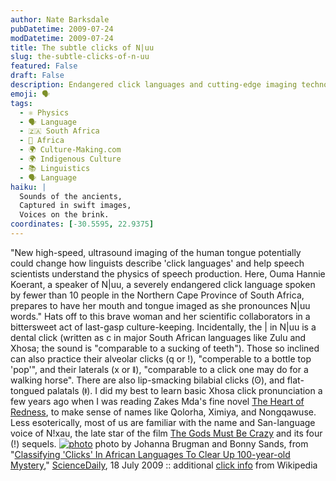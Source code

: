 ```yaml
---
author: Nate Barksdale
pubDatetime: 2009-07-24
modDatetime: 2009-07-24
title: The subtle clicks of N|uu
slug: the-subtle-clicks-of-n-uu
featured: False
draft: False
description: Endangered click languages and cutting-edge imaging technology.
emoji: 🗣️
tags:
  - ⚛️ Physics
  - 🗣️ Language
  - 🇿🇦 South Africa
  - 🦁 Africa
  - 🌍 Culture-Making.com
  - 🌍 Indigenous Culture
  - 📚 Linguistics
  - 🗣️ Language
haiku: |
  Sounds of the ancients,  
  Captured in swift images,  
  Voices on the brink.
coordinates: [-30.5595, 22.9375]
---
```


"New high-speed, ultrasound imaging of the human tongue potentially could change how linguists describe 'click languages' and help speech scientists understand the physics of speech production. Here, Ouma Hannie Koerant, a speaker of N|uu, a severely endangered click language spoken by fewer than 10 people in the Northern Cape Province of South Africa, prepares to have her mouth and tongue imaged as she pronounces N|uu words." Hats off to this brave woman and her scientific collaborators in a bittersweet act of last-gasp culture-keeping. Incidentally, the | in N|uu is a dental click (written as c in major South African languages like Zulu and Xhosa; the sound is "comparable to a sucking of teeth"). Those so inclined can also practice their alveolar clicks (q or !), "comperable to a bottle top 'pop'", and their laterals (x or ǁ), "comparable to a click one may do for a walking horse". There are also lip-smacking bilabial clicks (ʘ), and flat-tongued palatals (ǂ). I did my best to learn basic Xhosa click pronunciation a few years ago when I was reading Zakes Mda's fine novel [The Heart of Redness](https://www.google.com/search?q=%22The%20Heart%20of%20Redness%22%20amazon.com), to make sense of names like Qolorha, Ximiya, and Nongqawuse. Less esoterically, most of us are familiar with the name and San-language voice of N!xau, the late star of the film [The Gods Must Be Crazy](http://en.wikipedia.org/wiki/The_Gods_Must_Be_Crazy) and its four (!) sequels. [![photo](http://culture-making.com/media/090715131551-large.jpg)](http://www.sciencedaily.com/releases/2009/07/090715131551.htm)
photo by Johanna Brugman and Bonny Sands, from "[Classifying 'Clicks' In African Languages To Clear Up 100-year-old Mystery](http://web.archive.org/web/20240523124537/https://www.sciencedaily.com/releases/2009/07/090715131551.htm)," [ScienceDaily](http://web.archive.org/web/20240523124537/https://www.sciencedaily.com/releases/2009/07/090715131551.htm), 18 July 2009 :: additional [click info](http://en.wikipedia.org/wiki/Click_consonant) from Wikipedia
